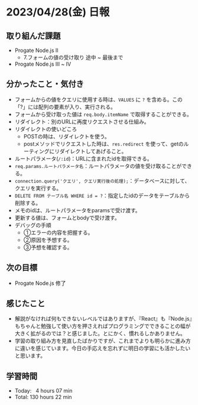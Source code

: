 # 2023/04/28(金) 日報
## 取り組んだ課題
- Progate Node.js Ⅱ
  - 7.フォームの値の受け取り 途中 ~ 最後まで
- Progate Node.js Ⅲ ~ Ⅳ

## 分かったこと・気付き
- フォームからの値をクエリに使用する時は、`VALUES` に `?` を含める。この「?」には配列の要素が入り、実行される。
- フォームから受け取った値は `req.body.itemName` で取得することができる。
- リダイレクト：別のURLに再度リクエストさせる仕組み。
- リダイレクトの使いどころ
  - POSTの時は、リダイレクトを使う。
  - postメソッドでリクエストした時は、`res.redirect` を使って、getのルーティングにリダイレクトしてあげること。
- ルートパラメータ(`/:id`)：URLに含まれたidを取得できる。
- `req.params.ルートパラメータ名`：ルートパラメータの値を受け取ることができる。
- `connection.query('クエリ', クエリ実行後の処理);`：データベースに対して、クエリを実行する。
- `DELETE FROM テーブル名 WHERE id = ?`：指定したidのデータをテーブルから削除する。
- メモのidは、ルートパラメータをparamsで受け渡す。
- 更新する値は、フォームとbodyで受け渡す。
- デバッグの手順
  - ①エラーの内容を把握する。
  - ②原因を予想する。
  - ③予想を確認する。

## 次の目標
- Progate Node.js 修了

## 感じたこと
- 解説がなければ何もできないレベルではありますが、『React』も『Node.js』もちゃんと勉強して使い方を押さえればプログラミングでできることの幅が大きく拡がるのでは？と感じました。とにかく、慣れるしかありません。
- 学習の取り組み方を見直したばかりですが、これまでよりも明らかに進み方に違いを感じています。今日の手応えを忘れずに明日の学習にも活かしたいと思います。

## 学習時間
- Today:&nbsp;&nbsp;&nbsp;4 hours 07 min
- Total: 130 hours 22 min
